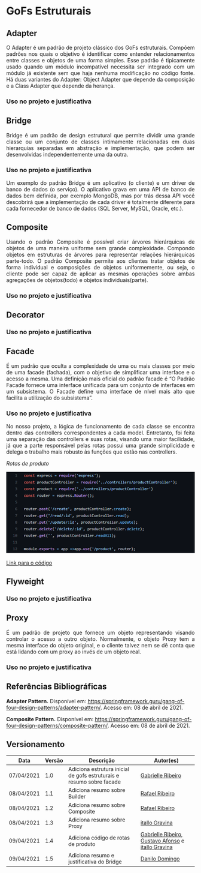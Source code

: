 # GoFs Estruturais

## Adapter

<p align="justify">O Adapter é um padrão de projeto clássico dos GoFs estruturais. Compõem padrões nos quais o objetivo é identificar como entender relacionamentos entre classes e objetos de uma forma simples. Esse padrão é tipicamente usado quando um módulo incompatível necessita ser integrado com um módulo já existente sem que haja nenhuma modificação no código fonte. 
Há duas variantes do Adapter: Object Adapter que depende da composição e a Class Adapter que depende da herança.</p>

### Uso no projeto e justificativa

## Bridge

<p align="justify">Bridge é um padrão de design estrutural que permite dividir uma grande classe ou um conjunto de classes intimamente relacionadas em duas hierarquias separadas em abstração e implementação, que podem ser desenvolvidas independentemente uma da outra.
</p>

### Uso no projeto e justificativa

<p align="justify">Um exemplo do padrão Bridge é um aplicativo (o cliente) e um driver de banco de dados (o serviço). O aplicativo grava em uma API de banco de dados bem definida, por exemplo MongoDB, mas por trás dessa API você descobrirá que a implementação de cada driver é totalmente diferente para cada fornecedor de banco de dados (SQL Server, MySQL, Oracle, etc.).
</p> 

## Composite

<p align="justify">Usando o padrão Composite é possível criar árvores hierárquicas de objetos de uma maneira uniforme sem grande complexidade. Compondo objetos em estruturas de árvores para representar relações hierárquicas parte-todo. O padrão Composite permite aos clientes tratar objetos de forma individual e composições de objetos uniformemente, ou seja, o cliente pode ser capaz de aplicar as mesmas operações sobre ambas agregações de objetos(todo) e objetos individuais(parte).
</p>

### Uso no projeto e justificativa

## Decorator

### Uso no projeto e justificativa

## Facade
<p align="justify">É um padrão que oculta a complexidade de uma ou mais classes por meio de uma facade (fachada), com o objetivo de simplificar uma interface e o acesso a mesma. Uma definição mais oficial do padrão facade é “O Padrão Facade fornece uma interface unificada para um conjunto de interfaces em um subsistema. O Facade define uma interface de nível mais alto que facilita a utilização do subsistema”.</p>

### Uso no projeto e justificativa
<p align="justify">No nosso projeto, a lógica de funcionamento de cada classe se encontra dentro das controllers correspondentes a cada model. Entretanto, foi feita uma separação das controllers e suas rotas, visando uma maior facilidade, já que a parte responsável pelas rotas possui uma grande simplicidade e delega o trabalho mais robusto às funções que estão nas controllers.</p>

*Rotas de produto*

![alt text](../img/gofs/rotas_produto.png)

[Link para o código](https://github.com/UnBArqDsw2020-2/2020.2_G5_EasyCoffee_Backend/blob/dev/src/routes/product.routes.js)

    
## Flyweight

### Uso no projeto e justificativa

## Proxy
<p align="justify">É um padrão de projeto que fornece um objeto representando visando controlar o acesso a outro objeto. Normalmente, o objeto Proxy tem a mesma interface do objeto original, e o cliente talvez nem se dê conta que está lidando com um proxy ao invés de um objeto real.</p>

### Uso no projeto e justificativa

## Referências Bibliográficas

**Adapter Pattern.** Disponível em: https://springframework.guru/gang-of-four-design-patterns/adapter-pattern/. Acesso em: 08 de abril de 2021.

**Composite Pattern.** Disponível em: https://springframework.guru/gang-of-four-design-patterns/composite-pattern/. Acesso em: 08 de abril de 2021.

## Versionamento

| Data | Versão | Descrição | Autor(es) |
|------|------|------|------|
|07/04/2021|1.0|Adiciona estrutura inicial de gofs estruturais e resumo sobre facade|[Gabrielle Ribeiro](https://github.com/Gabrielle-Ribeiro)|
|08/04/2021|1.1|Adiciona resumo sobre Builder|[Rafael Ribeiro](https://github.com/rafaelflarrn)| 
|08/04/2021|1.2|Adiciona resumo sobre Composite|[Rafael Ribeiro](https://github.com/rafaelflarrn)|
|08/04/2021|1.3|Adiciona resumo sobre Proxy|[itallo Gravina](https://github.com/itallogravina)|
|09/04/2021|1.4|Adiciona código de rotas de produto|[Gabrielle Ribeiro](https://github.com/Gabrielle-Ribeiro), [Gustavo Afonso](https://github.com/GustavoAPS) e [itallo Gravina](https://github.com/itallogravina)|
|09/04/2021|1.5|Adiciona resumo e justificativa do Bridge|[Danilo Domingo](https://github.com/danilow200)|

